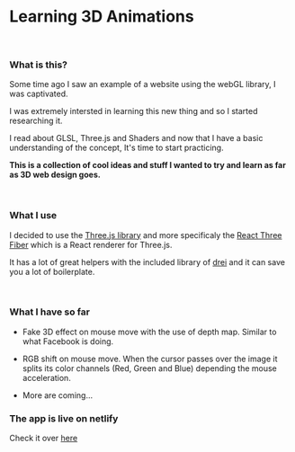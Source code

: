 # Learning 3D Animations 

<br>

### What is this?

Some time ago I saw an example of a website using the webGL library, I was captivated.

I was extremely intersted in learning this new thing and so I started researching it.

I read about GLSL, Three.js and Shaders and now that I have a basic understanding of the concept, It's time to start practicing.

<strong> This is a collection of cool ideas and stuff I wanted to try and learn as far as 3D web design goes. </strong>

<br>

### What I use

I decided to use the [Three.js library](https://threejs.org/) and more specificaly the [React Three Fiber](https://github.com/pmndrs/react-three-fiber) which is a React renderer for Three.js.

It has a lot of great helpers with the included library of [drei](https://github.com/pmndrs/drei) and it can save you a lot of boilerplate.

<br>

### What I have so far

- Fake 3D effect on mouse move with the use of depth map. Similar to what Facebook is doing.

- RGB shift on mouse move. When the cursor passes over the image it splits its color channels (Red, Green and Blue) depending the mouse acceleration. 

- More are coming...

### The app is live on netlify
Check it over [here](https://learning-three-js.netlify.app/)
